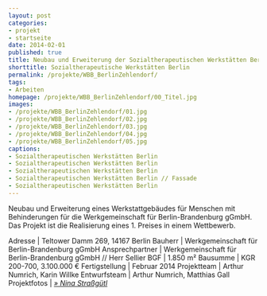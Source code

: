 ```yaml
---
layout: post
categories:
- projekt
- startseite
date: 2014-02-01
published: true
title: Neubau und Erweiterung der Sozialtherapeutischen Werkstätten Berlin Zehlendorf
shorttitle: Sozialtherapeutische Werkstätten Berlin
permalink: /projekte/WBB_BerlinZehlendorf/
tags: 
- Arbeiten
homepage: /projekte/WBB_BerlinZehlendorf/00_Titel.jpg
images:
- /projekte/WBB_BerlinZehlendorf/01.jpg
- /projekte/WBB_BerlinZehlendorf/02.jpg
- /projekte/WBB_BerlinZehlendorf/03.jpg
- /projekte/WBB_BerlinZehlendorf/04.jpg
- /projekte/WBB_BerlinZehlendorf/05.jpg
captions:
- Sozialtherapeutischen Werkstätten Berlin 
- Sozialtherapeutischen Werkstätten Berlin 
- Sozialtherapeutischen Werkstätten Berlin 
- Sozialtherapeutischen Werkstätten Berlin // Fassade
- Sozialtherapeutischen Werkstätten Berlin 
---
```

Neubau und Erweiterung eines Werkstattgebäudes für Menschen mit Behinderungen für die Werkgemeinschaft für Berlin-Brandenburg gGmbH. Das Projekt ist die Realisierung eines 1. Preises in einem Wettbewerb. 

Adresse			|	Teltower Damm 269, 14167 Berlin 
Bauherr			|	Werk&shy;gemeinschaft für Berlin-Brandenburg gGmbH
Ansprechpartner	|	Werk&shy;gemeinschaft für Berlin-Brandenburg gGmbH // Herr Sellier
BGF				|	1.850 m²
Bausumme		|	KGR 200-700, 3.100.000 € 
Fertigstellung	|	Februar 2014
Projektteam	|	Arthur Numrich, Karin Willke
Entwurfsteam 		|	Arthur Numrich, Matthias Gall 
Projektfotos	|	[_&raquo; Nina Straßgütl_](http://www.ninastrg.de) 
